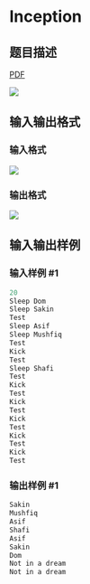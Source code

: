 # Inception

## 题目描述

[problemUrl]: https://uva.onlinejudge.org/index.php?option=com_onlinejudge&Itemid=8&category=866&page=show_problem&problem=4953

[PDF](https://uva.onlinejudge.org/external/130/p13055.pdf)

![](https://cdn.luogu.com.cn/upload/vjudge_pic/UVA13055/2a0f10a6858f0ab5719d134d2d1c0f86f19dd57a.png)

## 输入输出格式

### 输入格式

![](https://cdn.luogu.com.cn/upload/vjudge_pic/UVA13055/7ffdac3653107cdfe496d1e9a735dff0023ec645.png)

### 输出格式

![](https://cdn.luogu.com.cn/upload/vjudge_pic/UVA13055/c7a1b0ba86b078a446efadcef7f18da126d34317.png)

## 输入输出样例

### 输入样例 #1

```cpp
20
Sleep Dom
Sleep Sakin
Test
Sleep Asif
Sleep Mushfiq
Test
Kick
Test
Sleep Shafi
Test
Kick
Test
Kick
Test
Kick
Test
Kick
Test
Kick
Test
```


### 输出样例 #1

```cpp
Sakin
Mushfiq
Asif
Shafi
Asif
Sakin
Dom
Not in a dream
Not in a dream
```



